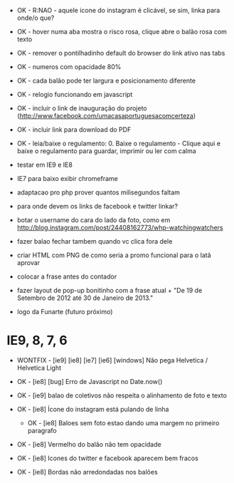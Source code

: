 
- OK - R:NAO - aquele icone do instagram é clicável, se sim, linka para onde/o que?
- OK - hover numa aba mostra o risco rosa, clique abre o balão rosa com texto
- OK - remover o pontilhadinho default do browser do link ativo nas tabs
- OK - numeros com opacidade 80%
- OK - cada balão pode ter largura e posicionamento diferente
- OK - relogio funcionando em javascript
- OK - incluir o link de inauguração do projeto (http://www.facebook.com/umacasaportuguesacomcerteza)
- OK - incluir link para download do PDF
- OK - leia/baixe o regulamento: 0. Baixe o regulamento - Clique aqui e baixe o regulamento para guardar, imprimir ou ler com calma

- testar em IE9 e IE8
- IE7 para baixo exibir chromeframe
- adaptacao pro php prover quantos milisegundos faltam
- para onde devem os links de facebook e twitter linkar?
- botar o username do cara do lado da foto, como em http://blog.instagram.com/post/24408162773/whp-watchingwatchers
- fazer balao fechar tambem quando vc clica fora dele

- criar HTML com PNG de como seria a promo funcional para o Iatã aprovar
- colocar a frase antes do contador

- fazer layout de pop-up bonitinho com a frase atual + "De 19 de Setembro de 2012 até 30 de Janeiro de 2013."
- logo da Funarte (futuro próximo)

IE9, 8, 7, 6
============

- WONTFIX - [ie9] [ie8] [ie7] [ie6] [windows] Não pega Helvetica / Helvetica Light

- OK - [ie8] [bug] Erro de Javascript no Date.now()
- OK - [ie9] balao de coletivos não respeita o alinhamento de foto e texto
- OK - [ie8] Ícone do instagram está pulando de linha
  - OK - [ie8] Baloes sem foto estao dando uma margem no primeiro paragrafo
- OK - [ie8] Vermelho do balão não tem opacidade
- OK - [ie8] Icones do twitter e facebook aparecem bem fracos
- OK - [ie8] Bordas não arredondadas nos balões
